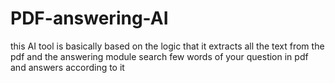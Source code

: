 # PDF-answering-AI
this AI tool is basically based on the logic that it extracts all the text from the pdf and the answering module search few words of your question in pdf and answers according to it
